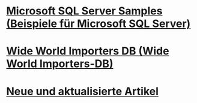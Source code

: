 # [Microsoft SQL Server Samples (Beispiele für Microsoft SQL Server)](microsoft-sql-server-samples.md)
# [Wide World Importers DB (Wide World Importers-DB)](../sample/world-wide-importers/overview.md)
# [Neue und aktualisierte Artikel](new-updated-sample.md)

